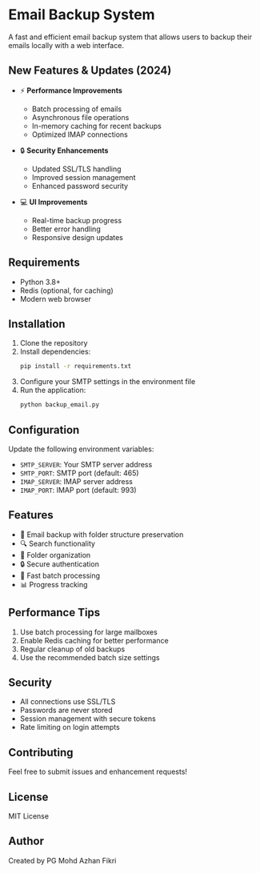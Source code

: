 # Email Backup System

A fast and efficient email backup system that allows users to backup their emails locally with a web interface.

## New Features & Updates (2024)

- ⚡ **Performance Improvements**
  - Batch processing of emails
  - Asynchronous file operations
  - In-memory caching for recent backups
  - Optimized IMAP connections
  
- 🔒 **Security Enhancements**
  - Updated SSL/TLS handling
  - Improved session management
  - Enhanced password security
  
- 💻 **UI Improvements**
  - Real-time backup progress
  - Better error handling
  - Responsive design updates

## Requirements

- Python 3.8+
- Redis (optional, for caching)
- Modern web browser

## Installation

1. Clone the repository
2. Install dependencies:
   ```bash
   pip install -r requirements.txt
   ```
3. Configure your SMTP settings in the environment file
4. Run the application:
   ```bash
   python backup_email.py
   ```

## Configuration

Update the following environment variables:
- `SMTP_SERVER`: Your SMTP server address
- `SMTP_PORT`: SMTP port (default: 465)
- `IMAP_SERVER`: IMAP server address
- `IMAP_PORT`: IMAP port (default: 993)

## Features

- 📧 Email backup with folder structure preservation
- 🔍 Search functionality
- 📁 Folder organization
- 🔒 Secure authentication
- 💨 Fast batch processing
- 📊 Progress tracking

## Performance Tips

1. Use batch processing for large mailboxes
2. Enable Redis caching for better performance
3. Regular cleanup of old backups
4. Use the recommended batch size settings

## Security

- All connections use SSL/TLS
- Passwords are never stored
- Session management with secure tokens
- Rate limiting on login attempts

## Contributing

Feel free to submit issues and enhancement requests!

## License

MIT License

## Author

Created by PG Mohd Azhan Fikri